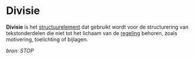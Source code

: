 # Divisie

**Divisie** is het [structuurelement](#begrip-structuurelementen) dat gebruikt wordt voor de structurering van tekstonderdelen die niet tot het lichaam van de [regeling](#begrip-regeling) behoren, zoals motivering, toelichting of bijlagen.

*bron: STOP*
